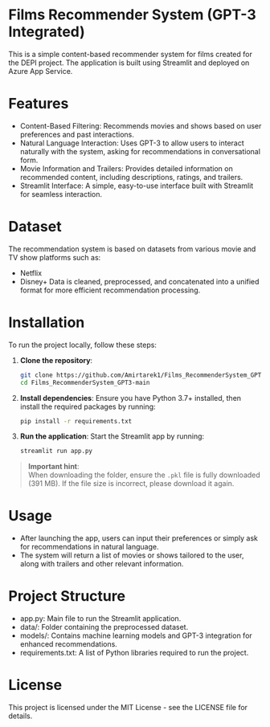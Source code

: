 # Films Recommender System (GPT-3 Integrated)

 This is a simple content-based recommender system for films created for the DEPI project. The application is built using Streamlit and deployed on Azure App Service.

# Features
* Content-Based Filtering: Recommends movies and shows based on user preferences and past interactions.
* Natural Language Interaction: Uses GPT-3 to allow users to interact naturally with the system, asking for recommendations in conversational form.
* Movie Information and Trailers: Provides detailed information on recommended content, including descriptions, ratings, and trailers.
* Streamlit Interface: A simple, easy-to-use interface built with Streamlit for seamless interaction.
# Dataset
The recommendation system is based on datasets from various movie and TV show platforms such as:

* Netflix
* Disney+
Data is cleaned, preprocessed, and concatenated into a unified format for more efficient recommendation processing.

# Installation
To run the project locally, follow these steps:

1. **Clone the repository**:
   ```bash
   git clone https://github.com/Amirtarek1/Films_RecommenderSystem_GPT3-main.git
   cd Films_RecommenderSystem_GPT3-main
   
2. **Install dependencies**: Ensure you have Python 3.7+ installed, then install the required packages by running:
   ```bash
   pip install -r requirements.txt

3. **Run the application**: Start the Streamlit app by running:
   ```bash
   streamlit run app.py


> **Important hint**:  
> When downloading the folder, ensure the `.pkl` file is fully downloaded (391 MB). If the file size is incorrect, please download it again.


# Usage
* After launching the app, users can input their preferences or simply ask for recommendations in natural language.
* The system will return a list of movies or shows tailored to the user, along with trailers and other relevant information.
  
# Project Structure
* app.py: Main file to run the Streamlit application.
* data/: Folder containing the preprocessed dataset.
* models/: Contains machine learning models and GPT-3 integration for enhanced recommendations.
* requirements.txt: A list of Python libraries required to run the project.

# License
This project is licensed under the MIT License - see the LICENSE file for details.
